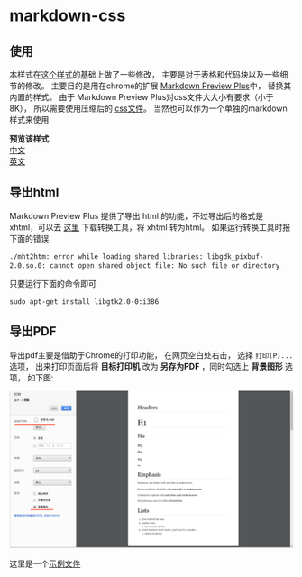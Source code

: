 # markdown-css

## 使用
本样式在[这个样式](https://bitbucket.org/kevinburke/markdowncss)的基础上做了一些修改， 主要是对于表格和代码块以及一些细节的修改。 主要目的是用在chrome的扩展 [Markdown Preview Plus](https://chrome.google.com/webstore/detail/markdown-preview-plus/febilkbfcbhebfnokafefeacimjdckgl?utm_source=chrome-app-launcher-info-dialog)中， 替换其内置的样式。 由于 Markdown Preview Plus对css文件大大小有要求（小于8K）， 所以需要使用压缩后的 [css文件](markdown.min.css)。 当然也可以作为一个单独的markdown样式来使用

**预览该样式**  
[中文](http://zhangjikai.com/markdown-css/中文.html)  
[英文](http://zhangjikai.com/markdown-css/)
  
## 导出html
Markdown Preview Plus 提供了导出 html 的功能，不过导出后的格式是 xhtml，可以去 [这里](https://sourceforge.net/projects/mht2htm/?source=typ_redirect) 下载转换工具，将 xhtml 转为html。 如果运行转换工具时报下面的错误
```
./mht2htm: error while loading shared libraries: libgdk_pixbuf-2.0.so.0: cannot open shared object file: No such file or directory
```
只要运行下面的命令即可
```
sudo apt-get install libgtk2.0-0:i386
```

## 导出PDF
导出pdf主要是借助于Chrome的打印功能， 在网页空白处右击， 选择 `打印(P)...` 选项， 出来打印页面后将 **目标打印机** 改为 **另存为PDF** ，同时勾选上 **背景图形** 选项， 如下图:  
  
![](export_pdf.png)

这里是一个[示例文件](sample.pdf)  

